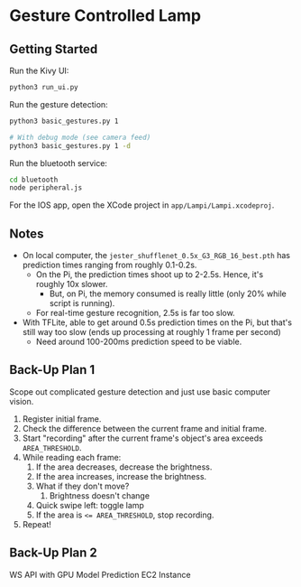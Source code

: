 # Gesture Controlled Lamp

## Getting Started

Run the Kivy UI:

```bash
python3 run_ui.py
```

Run the gesture detection:

```bash
python3 basic_gestures.py 1

# With debug mode (see camera feed)
python3 basic_gestures.py 1 -d
```

Run the bluetooth service:

```bash
cd bluetooth
node peripheral.js
```

For the IOS app, open the XCode project in `app/Lampi/Lampi.xcodeproj`.

## Notes

- On local computer, the `jester_shufflenet_0.5x_G3_RGB_16_best.pth` has prediction times ranging from roughly 0.1-0.2s.
  - On the Pi, the prediction times shoot up to 2-2.5s. Hence, it's roughly 10x slower.
    - But, on Pi, the memory consumed is really little (only 20% while script is running).
  - For real-time gesture recognition, 2.5s is far too slow.
- With TFLite, able to get around 0.5s prediction times on the Pi, but that's still way too slow (ends up processing at roughly 1 frame per second)
  - Need around 100-200ms prediction speed to be viable.

## Back-Up Plan 1

Scope out complicated gesture detection and just use basic computer vision.

1. Register initial frame.
2. Check the difference between the current frame and initial frame.
3. Start "recording" after the current frame's object's area exceeds `AREA_THRESHOLD`.
4. While reading each frame:
   1. If the area decreases, decrease the brightness.
   2. If the area increases, increase the brightness.
   3. What if they don't move?
      1. Brightness doesn't change
   4. Quick swipe left: toggle lamp
   5. If the area is `<= AREA_THRESHOLD`, stop recording.
5. Repeat!

## Back-Up Plan 2

WS API with GPU Model Prediction EC2 Instance
